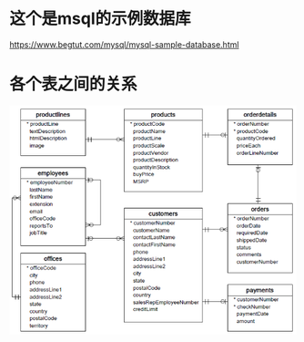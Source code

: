 # 这个是msql的示例数据库
https://www.begtut.com/mysql/mysql-sample-database.html
# 各个表之间的关系
![img.png](SSM_mybatis/img.png)